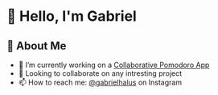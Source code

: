 # 👋 Hello, I'm Gabriel

## 🌱 About Me

- 🔭 I’m currently working on a [Collaborative Pomodoro App](https://github.com/gabrielhalus/trekha-client)
- 👯 Looking to collaborate on any intresting project
- 📫 How to reach me: [@gabrielhalus](https://instagram.com/gabrielhalus) on Instagram
